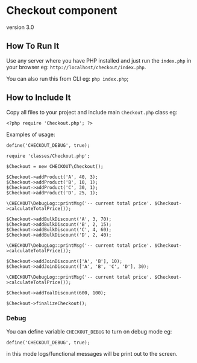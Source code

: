 # Checkout component

version 3.0

## How To Run It

Use any server where you have PHP installed and just run the `index.php` in your browser 
eg: `http://localhost/checkout/index.php`.
 
You can also run this from CLI eg: `php index.php`; 


## How to Include It

Copy all files to your project and include main `Checkout.php` class eg:

`<?php require 'Checkout.php'; ?>`


Examples of usage: 

```
define('CHECKOUT_DEBUG', true);

require 'classes/Checkout.php';

$Checkout = new CHECKOUT\Checkout();

$Checkout->addProduct('A', 40, 3);
$Checkout->addProduct('B', 10, 1);
$Checkout->addProduct('C', 30, 1);
$Checkout->addProduct('D', 25, 1);

\CHECKOUT\DebugLog::printMsg('-- current total price'. $Checkout->calculateTotalPrice());

$Checkout->addBulkDiscount('A', 3, 70);
$Checkout->addBulkDiscount('B', 2, 15);
$Checkout->addBulkDiscount('C', 4, 60);
$Checkout->addBulkDiscount('D', 2, 40);

\CHECKOUT\DebugLog::printMsg('-- current total price'. $Checkout->calculateTotalPrice());

$Checkout->addJoinDiscount(['A', 'B'], 10);
$Checkout->addJoinDiscount(['A', 'B', 'C', 'D'], 30);

\CHECKOUT\DebugLog::printMsg('-- current total price'. $Checkout->calculateTotalPrice());

$Checkout->addToalDiscount(600, 100);

$Checkout->finalizeCheckout();

```



### Debug

You can define variable  `CHECKOUT_DEBUG` to turn on debug mode eg:

`define('CHECKOUT_DEBUG', true);` 

in this mode logs/functional messages will be print out to the screen.